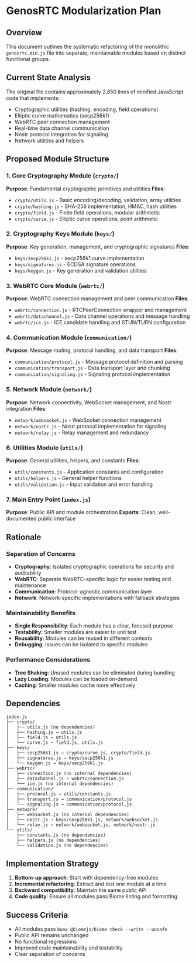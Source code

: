 # GenosRTC Modularization Plan

## Overview
This document outlines the systematic refactoring of the monolithic `genosrtc.min.js` file into separate, maintainable modules based on distinct functional groups.

## Current State Analysis
The original file contains approximately 2,850 lines of minified JavaScript code that implements:
- Cryptographic utilities (hashing, encoding, field operations)
- Elliptic curve mathematics (secp256k1)
- WebRTC peer connection management
- Real-time data channel communication
- Nostr protocol integration for signaling
- Network utilities and helpers

## Proposed Module Structure

### 1. Core Cryptography Module (`crypto/`)
**Purpose**: Fundamental cryptographic primitives and utilities
**Files**:
- `crypto/utils.js` - Basic encoding/decoding, validation, array utilities
- `crypto/hashing.js` - SHA-256 implementation, HMAC, hash utilities
- `crypto/field.js` - Finite field operations, modular arithmetic
- `crypto/curve.js` - Elliptic curve operations, point arithmetic

### 2. Cryptography Keys Module (`keys/`)
**Purpose**: Key generation, management, and cryptographic signatures
**Files**:
- `keys/secp256k1.js` - secp256k1 curve implementation
- `keys/signatures.js` - ECDSA signature operations
- `keys/keygen.js` - Key generation and validation utilities

### 3. WebRTC Core Module (`webrtc/`)
**Purpose**: WebRTC connection management and peer communication
**Files**:
- `webrtc/connection.js` - RTCPeerConnection wrapper and management
- `webrtc/datachannel.js` - Data channel operations and message handling
- `webrtc/ice.js` - ICE candidate handling and STUN/TURN configuration

### 4. Communication Module (`communication/`)
**Purpose**: Message routing, protocol handling, and data transport
**Files**:
- `communication/protocol.js` - Message protocol definition and parsing
- `communication/transport.js` - Data transport layer and chunking
- `communication/signaling.js` - Signaling protocol implementation

### 5. Network Module (`network/`)
**Purpose**: Network connectivity, WebSocket management, and Nostr integration
**Files**:
- `network/websocket.js` - WebSocket connection management
- `network/nostr.js` - Nostr protocol implementation for signaling
- `network/relay.js` - Relay management and redundancy

### 6. Utilities Module (`utils/`)
**Purpose**: General utilities, helpers, and constants
**Files**:
- `utils/constants.js` - Application constants and configuration
- `utils/helpers.js` - General helper functions
- `utils/validation.js` - Input validation and error handling

### 7. Main Entry Point (`index.js`)
**Purpose**: Public API and module orchestration
**Exports**: Clean, well-documented public interface

## Rationale

### Separation of Concerns
- **Cryptography**: Isolated cryptographic operations for security and auditability
- **WebRTC**: Separate WebRTC-specific logic for easier testing and maintenance
- **Communication**: Protocol-agnostic communication layer
- **Network**: Network-specific implementations with fallback strategies

### Maintainability Benefits
- **Single Responsibility**: Each module has a clear, focused purpose
- **Testability**: Smaller modules are easier to unit test
- **Reusability**: Modules can be reused in different contexts
- **Debugging**: Issues can be isolated to specific modules

### Performance Considerations
- **Tree Shaking**: Unused modules can be eliminated during bundling
- **Lazy Loading**: Modules can be loaded on-demand
- **Caching**: Smaller modules cache more effectively

## Dependencies
```
index.js
├── crypto/
│   ├── utils.js (no dependencies)
│   ├── hashing.js → utils.js
│   ├── field.js → utils.js
│   └── curve.js → field.js, utils.js
├── keys/
│   ├── secp256k1.js → crypto/curve.js, crypto/field.js
│   ├── signatures.js → keys/secp256k1.js
│   └── keygen.js → keys/secp256k1.js
├── webrtc/
│   ├── connection.js (no internal dependencies)
│   ├── datachannel.js → webrtc/connection.js
│   └── ice.js (no internal dependencies)
├── communication/
│   ├── protocol.js → utils/constants.js
│   ├── transport.js → communication/protocol.js
│   └── signaling.js → communication/protocol.js
├── network/
│   ├── websocket.js (no internal dependencies)
│   ├── nostr.js → keys/secp256k1.js, network/websocket.js
│   └── relay.js → network/websocket.js, network/nostr.js
└── utils/
    ├── constants.js (no dependencies)
    ├── helpers.js (no dependencies)
    └── validation.js (no dependencies)
```

## Implementation Strategy
1. **Bottom-up approach**: Start with dependency-free modules
2. **Incremental refactoring**: Extract and test one module at a time
3. **Backward compatibility**: Maintain the same public API
4. **Code quality**: Ensure all modules pass Biome linting and formatting

## Success Criteria
- All modules pass `bunx @biomejs/biome check --write --unsafe`
- Public API remains unchanged
- No functional regressions
- Improved code maintainability and testability
- Clear separation of concerns
